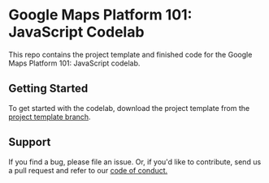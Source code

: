 # Google Maps Platform 101: JavaScript Codelab

This repo contains the project template and finished code for the Google Maps Platform 101: JavaScript codelab.

## Getting Started
To get started with the codelab, download the project template from the [project template branch](https://github.com/googlecodelabs/maps-platform-101-js/tree/project-template).

## Support
If you find a bug, please file an issue. Or, if you'd like to contribute, send us a pull request and refer to our <a href="CODE_OF_CONDUCT.md">code of conduct.
